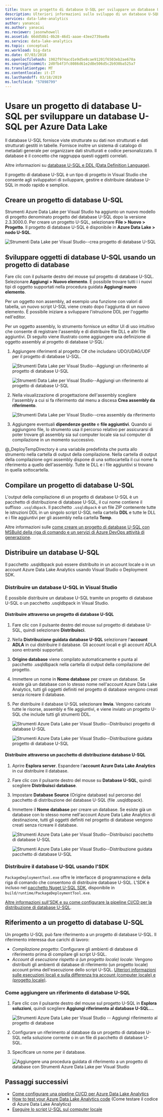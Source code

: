 ```yaml
---
title: Usare un progetto di database U-SQL per sviluppare un database U-SQL per Azure Data Lake
description: Ulteriori informazioni sullo sviluppo di un database U-SQL usando Strumenti Azure Data Lake per Visual Studio.
services: data-lake-analytics
author: yanancai
ms.author: yanacai
ms.reviewer: jasonwhowell
ms.assetid: 66dd58b1-0b28-46d1-aaae-43ee2739ae0a
ms.service: data-lake-analytics
ms.topic: conceptual
ms.workload: big-data
ms.date: 07/03/2018
ms.openlocfilehash: 1982f974acd1e9d5e8cae91201f6503eb2ae678a
ms.sourcegitcommit: 2d0fb4f3fc8086d61e2d8e506d5c2b930ba525a7
ms.translationtype: MT
ms.contentlocale: it-IT
ms.lasthandoff: 03/18/2019
ms.locfileid: "57898799"
---
```

# <a name="use-a-u-sql-database-project-to-develop-a-u-sql-database-for-azure-data-lake"></a>Usare un progetto di database U-SQL per sviluppare un database U-SQL per Azure Data Lake

Il database U-SQL fornisce viste strutturate su dati non strutturati e dati strutturati gestiti in tabelle. Fornisce inoltre un sistema di catalogo di metadati generale per organizzare dati strutturati e codice personalizzato. Il database è il concetto che raggruppa questi oggetti correlati.

Altre informazioni su [database U-SQL e DDL (Data Definition Language)](https://msdn.microsoft.com/azure/data-lake-analytics/u-sql/data-definition-language-ddl-statements-u-sql). 

Il progetto di database U-SQL è un tipo di progetto in Visual Studio che consente agli sviluppatori di sviluppare, gestire e distribuire database U-SQL in modo rapido e semplice.

## <a name="create-a-u-sql-database-project"></a>Creare un progetto di database U-SQL

Strumenti Azure Data Lake per Visual Studio ha aggiunto un nuovo modello di progetto denominato progetto del database U-SQL dopo la versione 2.3.3000.0. Per creare un progetto U-SQL, selezionare **File > Nuovo > Progetto**. Il progetto di database U-SQL è disponibile in **Azure Data Lake > nodo U-SQL**.

![Strumenti Data Lake per Visual Studio--crea progetto di database U-SQL](./media/data-lake-analytics-data-lake-tools-develop-usql-database/data-lake-tools-create-usql-database-project-creation.png) 

## <a name="develop-u-sql-database-objects-by-using-a-database-project"></a>Sviluppare oggetti di database U-SQL usando un progetto di database

Fare clic con il pulsante destro del mouse sul progetto di database U-SQL. Selezionare **Aggiungi > Nuovo elemento**. È possibile trovare tutti i i nuovi tipi di oggetto supportati nella procedura guidata **Aggiungi nuovo elemento**. 

Per un oggetto non assembly, ad esempio una funzione con valori di tabella, un nuovo script U-SQL viene creato dopo l'aggiunta di un nuovo elemento. È possibile iniziare a sviluppare l'istruzione DDL per l'oggetto nell'editor.

Per un oggetto assembly, lo strumento fornisce un editor UI di uso intuitivo che consente di registrare l'assembly e di distribuire file DLL e altri file aggiuntivi. Di seguito viene illustrato come aggiungere una definizione di oggetto assembly al progetto di database U-SQL:

1.  Aggiungere riferimenti al progetto C# che includano UDO/UDAG/UDF per il progetto di database U-SQL.

    ![Strumenti Data Lake per Visual Studio--Aggiungi un riferimento al progetto di database U-SQL](./media/data-lake-analytics-data-lake-tools-develop-usql-database/data-lake-tools-add-project-reference.png) 

    ![Strumenti Data Lake per Visual Studio--Aggiungi un riferimento al progetto di database U-SQL](./media/data-lake-analytics-data-lake-tools-develop-usql-database/data-lake-tools-add-project-reference-wizard.png)

2.  Nella visualizzazione di progettazione dell'assembly scegliere l'assembly a cui si fa riferimento dal menu a discesa **Crea assembly da riferimento**.

    ![Strumenti Data Lake per Visual Studio--crea assembly da riferimento](./media/data-lake-analytics-data-lake-tools-develop-usql-database/data-lake-tools-create-assembly-from-reference.png)

3.  Aggiungere eventuali **dipendenze gestite** e **file aggiuntivi**. Quando si aggiungono file, lo strumento usa il percorso relativo per assicurarsi di poter trovare gli assembly sia sul computer locale sia sul computer di compilazione in un momento successivo. 

@_DeployTempDirectory è una variabile predefinita che punta allo strumento nella cartella di output della compilazione. Nella cartella di output della compilazione ogni assembly dispone di una sottocartella il cui nome fa riferimento a quello dell'assembly. Tutte le DLL e i file aggiuntivi si trovano in quella sottocartella. 
 
## <a name="build-a-u-sql-database-project"></a>Compilare un progetto di database U-SQL

L'output della compilazione di un progetto di database U-SQL è un pacchetto di distribuzione di database U-SQL, il cui nome contiene il suffisso `.usqldbpack`. Il pacchetto `.usqldbpack` è un file ZIP contenente tutte le istruzioni DDL in un singolo script U-SQL nella cartella **DDL** e tutte le DLL e i file aggiuntivi per gli assembly nella cartella **Temp**.

Altre informazioni sulle [come creare un progetto di database U-SQL con MSBuild della riga di comando e un servizi di Azure DevOps attività di generazione](data-lake-analytics-cicd-overview.md).

## <a name="deploy-a-u-sql-database"></a>Distribuire un database U-SQL

Il pacchetto .usqldbpack può essere distribuito in un account locale o in un account Azure Data Lake Analytics usando Visual Studio o Deployment SDK. 

### <a name="deploy-a-u-sql-database-in-visual-studio"></a>Distribuire un database U-SQL in Visual Studio

È possibile distribuire un database U-SQL tramite un progetto di database U-SQL o un pacchetto .usqldbpack in Visual Studio.

#### <a name="deploy-through-a-u-sql-database-project"></a>Distribuire attraverso un progetto di database U-SQL

1.  Fare clic con il pulsante destro del mouse sul progetto di database U-SQL, quindi selezionare **Distribuisci**.
2.  Nella **Distribuzione guidata database U-SQL** selezionare l'**account ADLA** in cui distribuire il database. Gli account locali e gli account ADLA sono entrambi supportati.
3.  **Origine database** viene compilato automaticamente e punta al pacchetto .usqldbpack nella cartella di output della compilazione del progetto.
4.  Immettere un nome in **Nome database** per creare un database. Se esiste già un database con lo stesso nome nell'account Azure Data Lake Analytics, tutti gli oggetti definiti nel progetto di database vengono creati senza ricreare il database.
5.  Per distribuire il database U-SQL selezionare **Invia**. Vengono caricate tutte le risorse, assembly e file aggiuntivi, e viene inviato un progetto U-SQL che include tutti gli strumenti DDL.

    ![Strumenti Azure Data Lake per Visual Studio--Distribuisci progetto di database U-SQL](./media/data-lake-analytics-data-lake-tools-develop-usql-database/data-lake-tools-deploy-usql-database-project.png)

    ![Strumenti Azure Data Lake per Visual Studio--Distribuzione guidata progetto di database U-SQL](./media/data-lake-analytics-data-lake-tools-develop-usql-database/data-lake-tools-deploy-usql-database-project-wizard.png)

#### <a name="deploy-through-a-u-sql-database-deployment-package"></a>Distribuire attraverso un pacchetto di distribuzione database U-SQL

1.  Aprire **Esplora server**. Espandere l'**account Azure Data Lake Analytics** in cui distribuire il database.
2.  Fare clic con il pulsante destro del mouse su **Database U-SQL**, quindi scegliere **Distribuisci database**.
3.  Impostare **Database Source** (Origine database) sul percorso del pacchetto di distribuzione del database U-SQL (file .usqldbpack).
4.  Immettere il **Nome database** per creare un database. Se esiste già un database con lo stesso nome nell'account Azure Data Lake Analytics di destinazione, tutti gli oggetti definiti nel progetto di database vengono creati senza ricreare il database.

    ![Strumenti Azure Data Lake per Visual Studio--Distribuisci pacchetto di database U-SQL](./media/data-lake-analytics-data-lake-tools-develop-usql-database/data-lake-tools-deploy-usql-database-package.png)

    ![Strumenti Azure Data Lake per Visual Studio--Distribuzione guidata pacchetto di database U-SQL](./media/data-lake-analytics-data-lake-tools-develop-usql-database/data-lake-tools-deploy-usql-database-package-wizard.png)
  
### <a name="deploy-u-sql-database-by-using-the-sdk"></a>Distribuire il database U-SQL usando l'SDK

`PackageDeploymentTool.exe` offre le interfacce di programmazione e della riga di comando che consentono di distribuire database U-SQL. L'SDK è incluso nel [pacchetto Nuget U-SQL SDK](https://www.nuget.org/packages/Microsoft.Azure.DataLake.USQL.SDK/), disponibile in `build/runtime/PackageDeploymentTool.exe`.

[Altre informazioni sull'SDK e su come configurare la pipeline CI/CD per la distribuzione di database U-SQL](data-lake-analytics-cicd-overview.md).

## <a name="reference-a-u-sql-database-project"></a>Riferimento a un progetto di database U-SQL

Un progetto U-SQL può fare riferimento a un progetto di database U-SQL. Il riferimento interessa due carichi di lavoro:

- *Compilazione progetto*: Configurare gli ambienti di database di riferimento prima di compilare gli script U-SQL. 
- *Account di esecuzione rispetto a (un progetto locale) locale*: Vengono distribuiti gli ambienti di database di riferimento (un progetto locale) account prima dell'esecuzione dello script U-SQL. [Ulteriori informazioni sulle esecuzioni locali e sulla differenza tra account (computer locale) e (progetto locale)](data-lake-analytics-data-lake-tools-local-run.md).

### <a name="how-to-add-a-u-sql-database-reference"></a>Come aggiungere un riferimento di database U-SQL

1. Fare clic con il pulsante destro del mouse sul progetto U-SQL in **Esplora soluzioni**, quindi scegliere **Aggiungi riferimento al database U-SQL...**.

    ![Strumenti Azure Data Lake per Visual Studio -- Aggiungi riferimento al progetto di database](./media/data-lake-analytics-data-lake-tools-develop-usql-database/data-lake-tools-add-database-project-reference.png)

2. Configurare un riferimento al database da un progetto di database U-SQL nella soluzione corrente o in un file di pacchetto di database U-SQL.
3. Specificare un nome per il database.

    ![Aggiungere una procedura guidata di riferimento a un progetto di database con Strumenti Azure Data Lake per Visual Studio](./media/data-lake-analytics-data-lake-tools-develop-usql-database/data-lake-tools-add-database-project-reference-wizard.png)

## <a name="next-steps"></a>Passaggi successivi

- [Come configurare una pipeline CI/CD per Azure Data Lake Analytics](data-lake-analytics-cicd-overview.md)
- [How to test your Azure Data Lake Analytics code](data-lake-analytics-cicd-test.md) (Come testare il codice di Azure Data Lake Analytics)
- [Eseguire lo script U-SQL sul computer locale](data-lake-analytics-data-lake-tools-local-run.md)
